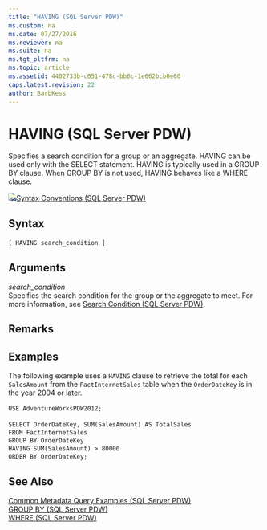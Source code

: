 ```yaml
---
title: "HAVING (SQL Server PDW)"
ms.custom: na
ms.date: 07/27/2016
ms.reviewer: na
ms.suite: na
ms.tgt_pltfrm: na
ms.topic: article
ms.assetid: 4402733b-c051-478c-bb6c-1e662bcb0e60
caps.latest.revision: 22
author: BarbKess
---
```

# HAVING (SQL Server PDW)
Specifies a search condition for a group or an aggregate. HAVING can be used only with the SELECT statement. HAVING is typically used in a GROUP BY clause. When GROUP BY is not used, HAVING behaves like a WHERE clause.  
  
![Topic link icon](../../mpp/sqlpdw/media/Topic_Link.gif "Topic_Link")[Syntax Conventions &#40;SQL Server PDW&#41;](../../mpp/sqlpdw/syntax-conventions-sql-server-pdw.md)  
  
## Syntax  
  
```  
[ HAVING search_condition ]  
```  
  
## Arguments  
*search_condition*  
Specifies the search condition for the group or the aggregate to meet. For more information, see [Search Condition &#40;SQL Server PDW&#41;](../../mpp/sqlpdw/search-condition-sql-server-pdw.md).  
  
## Remarks  
  
## Examples  
The following example uses a `HAVING` clause to retrieve the total for each `SalesAmount` from the `FactInternetSales` table when the `OrderDateKey` is in the year 2004 or later.  
  
```  
USE AdventureWorksPDW2012;  
  
SELECT OrderDateKey, SUM(SalesAmount) AS TotalSales   
FROM FactInternetSales  
GROUP BY OrderDateKey   
HAVING SUM(SalesAmount) > 80000  
ORDER BY OrderDateKey;  
```  
  
## See Also  
[Common Metadata Query Examples &#40;SQL Server PDW&#41;](../../mpp/sqlpdw/common-metadata-query-examples-sql-server-pdw.md)  
[GROUP BY &#40;SQL Server PDW&#41;](../../mpp/sqlpdw/group-by-sql-server-pdw.md)  
[WHERE &#40;SQL Server PDW&#41;](../../mpp/sqlpdw/where-sql-server-pdw.md)  
  
